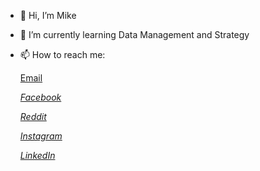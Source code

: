 - 👋 Hi, I’m Mike
- 🌱 I’m currently learning  Data Management and Strategy
- 📫 How to reach me: 
 
	
	[Email](dungnguyen10082000@gmail.com)
	
	*[Facebook](https://www.facebook.com/DNM1008/)*
	
	*[Reddit](https://www.reddit.com/user/dungnm10082000)*
	
	*[Instagram](https://www.instagram.com/zeusalmt/)*
	
	*[LinkedIn](https://www.linkedin.com/in/dung-nguyen-415874168/)*

<!---
DNM1008/DNM1008 is a ✨ special ✨ repository because its `README.md` (this file) appears on your GitHub profile.
You can click the Preview link to take a look at your changes.
--->
